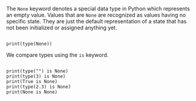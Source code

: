 The `None` keyword denotes a special data type in Python which represents an empty value. Values that are `None` are recognized as values having no specific state. They are just the default representation of a state that has not been initialized or assigned anything yet.

<codeblock language="python" type="lesson">
<code>
print(type(None))
</code>
</codeblock>

We compare types using the `is` keyword.

<codeblock language="python" type="lesson">
<code>
print(type("") is None)
print(type(3) is None)
print(True is None)
print(type(2.3) is None)
print(None is None)
</code>
</codeblock>